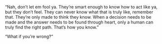 “Nah, don’t let em fool ya. They’re smart enough to know how to act like ya, but they don’t feel. They can never know what that is truly like, remember that. They’re only made to think they know. When a decision needs to be made and the answer needs to be found through heart, only a human can truly find the right path. That’s how you know.” 

“What if you’re wrong?”
